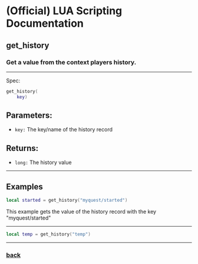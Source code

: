 
# (Official) LUA Scripting Documentation

## get_history

### Get a value from the context players history.
___
Spec:
```lua
get_history(
	key)
```
## Parameters:
- `key:` The key/name of the history record

## Returns:
- `long:` The history value

___
## Examples
```lua
local started = get_history("myquest/started")
```
This example gets the value of the history record with the key "myquest/started"

___
```lua
local temp = get_history("temp")
```

___
### [back](../history)
